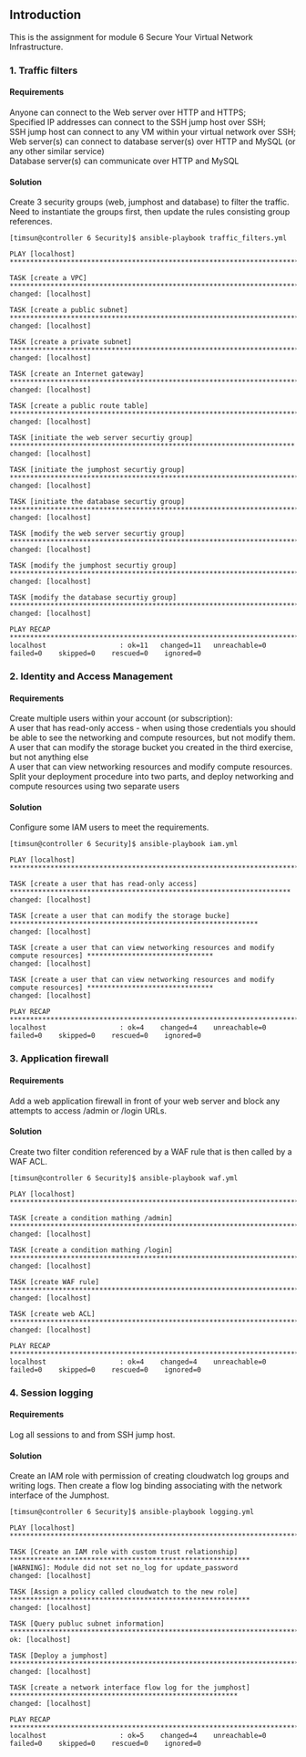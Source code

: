 ## Introduction
This is the assignment for module 6 Secure Your Virtual Network Infrastructure.
### 1. Traffic filters
#### Requirements
Anyone can connect to the Web server over HTTP and HTTPS;<br />
Specified IP addresses can connect to the SSH jump host over SSH;<br />
SSH jump host can connect to any VM within your virtual network over SSH;<br />
Web server(s) can connect to database server(s) over HTTP and MySQL (or any other similar service)<br />
Database server(s) can communicate over HTTP and MySQL
#### Solution
Create 3 security groups (web, jumphost and database) to filter the traffic. Need to instantiate the groups first, then update the rules consisting group references.
```
[timsun@controller 6 Security]$ ansible-playbook traffic_filters.yml 

PLAY [localhost] ***************************************************************************************************

TASK [create a VPC] ************************************************************************************************
changed: [localhost]

TASK [create a public subnet] **************************************************************************************
changed: [localhost]

TASK [create a private subnet] *************************************************************************************
changed: [localhost]

TASK [create an Internet gateway] **********************************************************************************
changed: [localhost]

TASK [create a public route table] *********************************************************************************
changed: [localhost]

TASK [initiate the web server securtiy group] **********************************************************************
changed: [localhost]

TASK [initiate the jumphost securtiy group] ************************************************************************
changed: [localhost]

TASK [initiate the database securtiy group] ************************************************************************
changed: [localhost]

TASK [modify the web server securtiy group] ************************************************************************
changed: [localhost]

TASK [modify the jumphost securtiy group] **************************************************************************
changed: [localhost]

TASK [modify the database securtiy group] **************************************************************************
changed: [localhost]

PLAY RECAP *********************************************************************************************************
localhost                  : ok=11   changed=11   unreachable=0    failed=0    skipped=0    rescued=0    ignored=0  
```

### 2. Identity and Access Management
#### Requirements
Create multiple users within your account (or subscription):<br />
A user that has read-only access - when using those credentials you should be able to see the networking and compute resources, but not modify them.<br />
A user that can modify the storage bucket you created in the third exercise, but not anything else<br />
A user that can view networking resources and modify compute resources. Split your deployment procedure into two parts, and deploy networking and compute resources using two separate users<br />

#### Solution
Configure some IAM users to meet the requirements.
```
[timsun@controller 6 Security]$ ansible-playbook iam.yml             

PLAY [localhost] ***************************************************************************************************

TASK [create a user that has read-only access] *********************************************************************
changed: [localhost]

TASK [create a user that can modify the storage bucke] *************************************************************
changed: [localhost]

TASK [create a user that can view networking resources and modify compute resources] *******************************
changed: [localhost]

TASK [create a user that can view networking resources and modify compute resources] *******************************
changed: [localhost]

PLAY RECAP *********************************************************************************************************
localhost                  : ok=4    changed=4    unreachable=0    failed=0    skipped=0    rescued=0    ignored=0   
```

### 3. Application firewall
#### Requirements
Add a web application firewall in front of your web server and block any attempts to access /admin or /login URLs.

#### Solution
Create two filter condition referenced by a WAF rule that is then called by a WAF ACL.
```
[timsun@controller 6 Security]$ ansible-playbook waf.yml

PLAY [localhost] ***************************************************************************************************

TASK [create a condition mathing /admin] ***************************************************************************
changed: [localhost]

TASK [create a condition mathing /login] ***************************************************************************
changed: [localhost]

TASK [create WAF rule] *********************************************************************************************
changed: [localhost]

TASK [create web ACL] **********************************************************************************************
changed: [localhost]

PLAY RECAP *********************************************************************************************************
localhost                  : ok=4    changed=4    unreachable=0    failed=0    skipped=0    rescued=0    ignored=0   
```

### 4. Session logging
#### Requirements
Log all sessions to and from SSH jump host.

#### Solution
Create an IAM role with permission of creating cloudwatch log groups and writing logs. Then create a flow log binding associating with the network interface of the Jumphost.
```
[timsun@controller 6 Security]$ ansible-playbook logging.yml 

PLAY [localhost] ***************************************************************************************************

TASK [Create an IAM role with custom trust relationship] ***********************************************************
[WARNING]: Module did not set no_log for update_password
changed: [localhost]

TASK [Assign a policy called cloudwatch to the new role] ***********************************************************
changed: [localhost]

TASK [Query publuc subnet information] *****************************************************************************
ok: [localhost]

TASK [Deploy a jumphost] *******************************************************************************************
changed: [localhost]

TASK [create a network interface flow log for the jumphost] ********************************************************
changed: [localhost]

PLAY RECAP *********************************************************************************************************
localhost                  : ok=5    changed=4    unreachable=0    failed=0    skipped=0    rescued=0    ignored=0   
```

